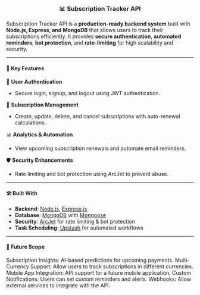 <h3 align="center">📊 Subscription Tracker API</h3>

Subscription Tracker API is a **production-ready backend system** built with **Node.js, Express, and MongoDB** that allows users to track their subscriptions efficiently. It provides **secure authentication**, **automated reminders**, **bot protection**, and **rate-limiting** for high scalability and security.

---

<h4>📌 Key Features</h4>

🔐 **User Authentication**

- Secure login, signup, and logout using JWT authentication.

📜 **Subscription Management**

- Create, update, delete, and cancel subscriptions with auto-renewal calculations.

📊 **Analytics & Automation**

- View upcoming subscription renewals and automate email reminders.

🛡️ **Security Enhancements**

- Rate limiting and bot protection using ArcJet to prevent abuse.

---

<h4>🛠️ Built With</h4>

- **Backend**: [Node.js](https://nodejs.org/), [Express.js](https://expressjs.com/)
- **Database**: [MongoDB](https://www.mongodb.com/) with [Mongoose](https://mongoosejs.com/)
- **Security**: [ArcJet](https://arcjet.io/) for rate limiting & bot protection
- **Task Scheduling**: [Upstash](https://upstash.com/) for automated workflows

---

<h4>🌟 Future Scope</h4>
Subscription Insights: AI-based predictions for upcoming payments.
Multi-Currency Support: Allow users to track subscriptions in different currencies.
Mobile App Integration: API support for a future mobile application.
Custom Notifications: Users can set custom reminders and alerts.
Webhooks: Allow external services to integrate with the API.
